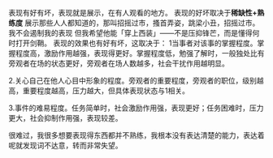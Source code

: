 表现有好有坏，表现就是展示，在有人观看的地方。
表现的好坏取决于**稀缺性+熟练度**
展示那些人人都知道的，那叫招摇过市，搔首弄姿，跳梁小丑，招摇过市。
我不会遏制我的表现
但我希望他能「穿上西装」——不是压抑锋芒，而是懂得何时打开剑鞘。
表现的效果也有好有坏，这取决于：
1当事者对该事的掌握程度。掌握程度高，激励作用越强，表现得更好。掌握程度低，勉强了解时，一般独处比有旁观者在场的状态更好，旁观者在场人数越多，社会干扰作用越明显。

2.关心自己在他人心目中形象的程度。旁观者的重要程度，旁观者的职位，级别越高，重要程度越高，压力越大，但具体表现状态与1相关。

3.事件的难易程度。任务简单时，社会激励作用强，表现更好；任务困难时，压力更大，社会抑制作用强，表现较差。

很难过，我很多想要表现得东西都并不熟练，我根本没有表达清楚的能力，表达着呢就发现词不达意，转而非常失望。


